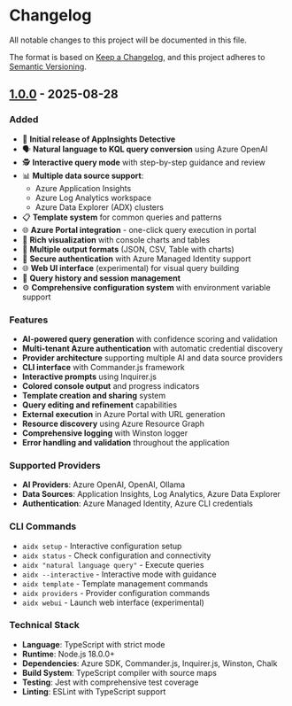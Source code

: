 # Changelog

All notable changes to this project will be documented in this file.

The format is based on [Keep a Changelog](https://keepachangelog.com/en/1.0.0/),
and this project adheres to [Semantic Versioning](https://semver.org/spec/v2.0.0.html).

## [1.0.0] - 2025-08-28

### Added
- 🎉 **Initial release of AppInsights Detective**
- 🗣️ **Natural language to KQL query conversion** using Azure OpenAI
- 🕵️ **Interactive query mode** with step-by-step guidance and review
- 📊 **Multiple data source support**:
  - Azure Application Insights
  - Azure Log Analytics workspace
  - Azure Data Explorer (ADX) clusters
- 📋 **Template system** for common queries and patterns
- 🌐 **Azure Portal integration** - one-click query execution in portal
- 🎨 **Rich visualization** with console charts and tables
- 📁 **Multiple output formats** (JSON, CSV, Table with charts)
- 🔐 **Secure authentication** with Azure Managed Identity support
- 🌐 **Web UI interface** (experimental) for visual query building
- 📝 **Query history and session management**
- ⚙️ **Comprehensive configuration system** with environment variable support

### Features
- **AI-powered query generation** with confidence scoring and validation
- **Multi-tenant Azure authentication** with automatic credential discovery  
- **Provider architecture** supporting multiple AI and data source providers
- **CLI interface** with Commander.js framework
- **Interactive prompts** using Inquirer.js
- **Colored console output** and progress indicators
- **Template creation and sharing** system
- **Query editing and refinement** capabilities
- **External execution** in Azure Portal with URL generation
- **Resource discovery** using Azure Resource Graph
- **Comprehensive logging** with Winston logger
- **Error handling and validation** throughout the application

### Supported Providers
- **AI Providers**: Azure OpenAI, OpenAI, Ollama
- **Data Sources**: Application Insights, Log Analytics, Azure Data Explorer
- **Authentication**: Azure Managed Identity, Azure CLI credentials

### CLI Commands
- `aidx setup` - Interactive configuration setup
- `aidx status` - Check configuration and connectivity
- `aidx "natural language query"` - Execute queries
- `aidx --interactive` - Interactive mode with guidance
- `aidx template` - Template management commands
- `aidx providers` - Provider configuration commands
- `aidx webui` - Launch web interface (experimental)

### Technical Stack
- **Language**: TypeScript with strict mode
- **Runtime**: Node.js 18.0.0+
- **Dependencies**: Azure SDK, Commander.js, Inquirer.js, Winston, Chalk
- **Build System**: TypeScript compiler with source maps
- **Testing**: Jest with comprehensive test coverage
- **Linting**: ESLint with TypeScript support

[1.0.0]: https://github.com/georgeOsdDev/AppInsightsDetective/releases/tag/v1.0.0